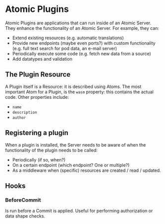 # Atomic Plugins

Atomic Plugins are applications that can run inside of an Atomic Server.
They enhance the functionality of an Atomic Server.
For example, they can:

- Extend existing resources (e.g. automatic translations)
- Provide new endpoints (maybe even ports?) with custom functionality (e.g. full text search for pod data, an e-mail server)
- Periodically execute some code (e.g. fetch new data from a source)
- Add datatypes and validation

## The Plugin Resource

A Plugin itself is a Resource: it is described using Atoms.
The most important Atom for a Plugin, is the `wasm` property: this contains the actual code.
Other properties include:

- `name`
- `description`
- `author`

## Registering a plugin

When a plugin is installed, the Server needs to be aware of when the functionality of the plugin needs to be called:

- Periodically (if so, when?)
- On a certain endpoint (which endpoint? One or multiple?)
- As a middleware when (specific) resources are created / read / updated.

## Hooks

### BeforeCommit

Is run before a Commit is applied.
Useful for performing authorization or data shape checks.
